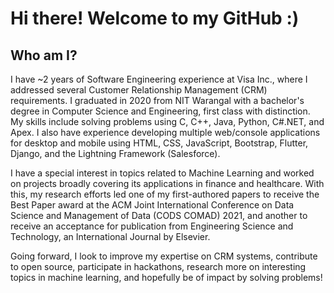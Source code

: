 # Hi there! Welcome to my GitHub :)

## Who am I?
I have ~2 years of Software Engineering experience at Visa Inc., where I addressed several Customer Relationship Management (CRM) requirements. I graduated in 2020 from NIT Warangal with a bachelor's degree in Computer Science and Engineering, first class with distinction. My skills include solving problems using C, C++, Java, Python, C#.NET, and Apex. I also have experience developing multiple web/console applications for desktop and mobile using HTML, CSS, JavaScript, Bootstrap, Flutter, Django, and the Lightning Framework (Salesforce).

I have a special interest in topics related to Machine Learning and worked on projects broadly covering its applications in finance and healthcare. With this, my research efforts led one of my first-authored papers to receive the Best Paper award at the ACM Joint International Conference on Data Science and Management of Data (CODS COMAD) 2021, and another to receive an acceptance for publication from Engineering Science and Technology, an International Journal by Elsevier.

Going forward, I look to improve my expertise on CRM systems, contribute to open source, participate in hackathons, research more on interesting topics in machine learning, and hopefully be of impact by solving problems!
<!--
**Prahlad-K/Prahlad-K** is a ✨ _special_ ✨ repository because its `README.md` (this file) appears on your GitHub profile.

Here are some ideas to get you started:

- 🔭 I’m currently working on ...
- 🌱 I’m currently learning ...
- 👯 I’m looking to collaborate on ...
- 🤔 I’m looking for help with ...
- 💬 Ask me about ...
- 📫 How to reach me: ...
- 😄 Pronouns: ...
- ⚡ Fun fact: ...
-->

